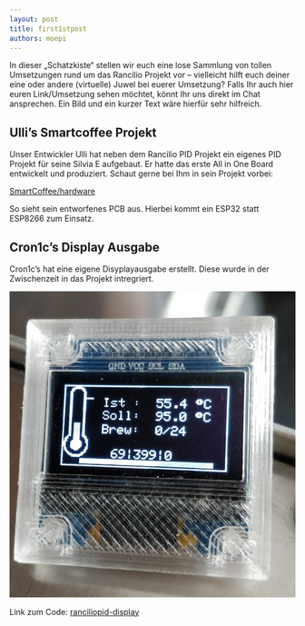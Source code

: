 ```yaml
---
layout: post
title: first1stpost
authors: moepi
---
```


In dieser „Schatzkiste“ stellen wir euch eine lose Sammlung von tollen Umsetzungen rund um das Rancilio Projekt vor – vielleicht hilft euch deiner eine oder andere (virtuelle) Juwel bei euerer Umsetzung? Falls Ihr auch hier euren Link/Umsetzung sehen möchtet, könnt Ihr uns direkt im Chat ansprechen. Ein Bild und ein kurzer Text wäre hierfür sehr hilfreich.

## Ulli’s Smartcoffee Projekt

Unser Entwickler Ulli hat neben dem Rancilio PID Projekt ein eigenes PID Projekt für seine Silvia E aufgebaut. Er hatte das erste All in One Board entwickelt und produziert. Schaut gerne bei Ihm in sein Projekt vorbei:

[SmartCoffee/hardware](https://github.com/Ulli2k/SmartCoffee/tree/master/hardware)

So sieht sein entworfenes PCB aus. Hierbei kommt ein ESP32 statt ESP8266 zum Einsatz.

## Cron1c’s Display Ausgabe

Cron1c’s hat eine eigene Disyplayausgabe erstellt. Diese wurde in der Zwischenzeit in das Projekt intregriert. 

![display case](images/IMG_20190812_131532__01.jpeg)

Link zum Code: [ranciliopid-display](https://github.com/cron1c/ranciliopid-display)